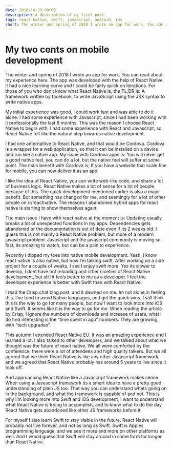 ```yaml
---
date: 2018-10-29 00:00
description: A description of my first post.
tags: react-native, swift, javascript, android, ios
short: The winter and spring of 2018 I wrote an app for work. You can read about my experience here. The app was developed with the help of React Native, it had a nice learning curve and I could be fairly quick on iterations. For those of you who don’t know what React Native is, the TL;DR is: A framework written by facebook, to write JavaScript using the JSX syntax to write native apps.
---
```

# My two cents on mobile development

The winter and spring of 2018 I wrote an app for work. You can read about my experience here. The app was developed with the help of React Native, it had a nice learning curve and I could be fairly quick on iterations. For those of you who don’t know what React Native is, the TL;DR is: A framework written by facebook, to write JavaScript using the JSX syntax to write native apps.

My initial experience was good, I could work fast and was able to do it alone. I had some experience with Javascript, since I had been working with it professionally the last 8 months. This was the reason I choose React Native to begin with. I had some experience with React and Javascript, so React Native felt like the natural step towards native development.

I had one anternaltive to React Native, and that would be Cordova. Cordova is a wrapper for a web application, so that it can be installed on a device and run like a native app. My issue with Cordova apps is: You will never get a good native feel, you can do a lot, but the native feel will suffer at some point. The main benefit with Cordova is; If you have a website that scale fine for mobile, you can now deliver it as an app.

I like the idea of React Native, you can write web-like code, and share a lot of business logic. React Native makes a lot of sense for a lot of people because of this. The quick development mentioned earlier is also a major benefit. But something has changed for me, and seemingly for a lot of other people on /r/reactnative. The reasons I abandoned hybrid apps for react native is starting to show themselves again.

The main issue I have with react native at the moment is: Updating usually breaks a lot of unexpected functions in my apps. Dependencies gets abandoned or the documentation is out of date even if its 2 weeks old. I guess this is not mainly a React Native problem, but more of a modern javascript problem. Javascript and the javascript community is moving so fast, its amazing to watch, but can be a pain to experience.

Recently I dipped my toes into native mobile development. Yeah, I know react native is also native, but now I’m talking swift. After working on a side project for a couple of weeks, I see I enjoy swift more. Yes its slower to develop, I dont have hot reloading and other niceties of React Native development, but still it feels better to me as a developer. I feel the developer experience is better with Swift then with React Native.

I read the Crisp.chat blog post, and it dawned on me. Im not alone in feeling this. I’ve tried to avoid Native languages, and get the quick wins. I still think this is the way to go for many people, but now I want to look more into iOS and Swift. It seems like it is the way to go for me. When reading the article by Crisp, I ignore the numbers of downloads and increase of users, what I do find interesting is the “time spent in app” numbers. They are growing with “tech upgrades”.

This autumn I attended React Native EU. It was an amazing experience and I learned a lot. I also talked to other developers, and we talked about what we thought was the future of react native. We all were comforted by the conference, there were a lot of attendees and high quality talkers. But we all agreed that we think React Native is like any other Javascript framework, and we agreed that React Native probably has around 5 years to live since it took off.

And approaching React Native like a Javascript framework makes sense. When using a Javascript framework its a smart idea to have a pretty good understanding of plain JS too. That way you can understand whats going on in the background, and what the framework is capable of and not. This is why I’m looking more into Swift and iOS development, I want to understand what React Native is trying to accomplish, and to know what to do the day React Native gets abandoned like other JS frameworks before it.

For myself I also learn Swift to stay viable in the future. React Native will probably not live forever, and not as long as Swift. Swift is Apples programming language, and we see it more and more on other platforms as well. And I would guess that Swift will stay around in some form for longer than React Native.
